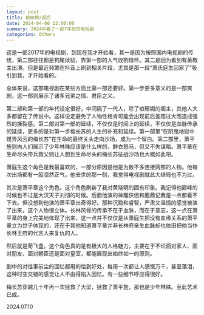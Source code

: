 ```yaml
---
layout: post
title: 琅琊榜2观后
date: 2024-04-06 12:00:00
summary: 2024年看了一部7年前的电视剧
categories: Others
---
```


这是一部2017年的电视剧，到现在我才开始看，其一是因为按照国内电视剧的传统，第二部往往都是狗尾续貂，靠第一部的人气收割情怀。其二是因为看到有黄教主出演。但是最近频繁在抖音上刷到相关片段，尤其是那一段“萧氏庭生回家了”吸引到我，才开始看的。

总体来说，这部电视剧在某些方面比第一部还要好。第一步更多意义的是一部爽剧，这一部则展示了诸多兄弟之情、君臣之义。

第二部和第一部的年代设定很好，中间隔了一代人，除了琅琊阁的阁主，其他人大多都留在了传说中。这样设定避免了人物性格肯可能会出现前后差距过大而造成强烈的撕裂感。第二部对第一部的延续，不仅仅是时间上的延续，不仅仅是血脉传承的延续，更多的是对第一步梅长苏的人生的补充和延续。第一部里“在阴鬼地狱中搅弄风云的梅长苏”在生命的最终关头走向沙场，成为一个留白。第二部里，萧平旌则向人们展示了少年林殊应该是什么样的，鲜衣怒马，但又不失谋略。萧平章在生命尽头带兵救父则让人想到生命尽头的梅长苏征战沙场也大概如此吧。

萧庭生这个角色是我最喜欢的，一部分原因是他是为数不多连接两部的人物。他每次出场都有一股凛然正气，他去世的那一刻，我觉得电视剧就此大结局也不为过。

其次是萧平章这个角色。这个角色刷新了我对黄晓明的固有印象。我记得他巅峰的时候也不过是大汉天子刘彻的时候。后面他演的神雕侠侣和鹿鼎记我是一点都看不下去。但没想到他演的萧平章出奇得好。那种沉稳和睿智，严肃又温情的感觉被演了出来，这个人物很立体。长林风骨的传承不在于血脉，而在于意志，这一点在萧平章的身上完美地体现了出来，这一点并不仅仅是从萧庭生把没有血缘关系的萧平章立为世子体现的，还在于其他知道萧平章并非长林府亲生血脉却也依旧把他当作长林王府的代言人来复仇的人。

然后就是荀飞盏。这个角色真的是有极大的人格魅力，主要在于不论面对家人、面对朋友、面对朝臣还是面对皇室，都能展现出始终如一的原则。

剧中的对往事前尘的回忆都用的恰到好处，每用一次都让人感慨万千，甚至落泪，这种时空交错的感觉让人不由得陷入回忆。有一些细节呼应得很好。

梅长苏穿越几十年再一次拯救了大梁，拯救了萧平旌，那也是少年林殊。至此艺术已成。

2024.07.10